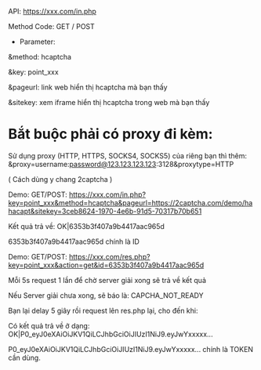API: https://xxx.com/in.php

Method Code: GET / POST

+ Parameter:

&method: hcaptcha

&key: point_xxx

&pageurl: link web hiển thị hcaptcha mà bạn thấy

&sitekey: xem iframe hiển thị hcaptcha trong web mà bạn thấy

# Bắt buộc phải có proxy đi kèm:

Sử dụng proxy (HTTP, HTTPS, SOCKS4, SOCKS5) của riêng bạn thì thêm: &proxy=username:password@123.123.123.123:3128&proxytype=HTTP

( Cách dùng y chang 2captcha )

Demo: GET/POST: https://xxx.com/in.php?key=point_xxx&method=hcaptcha&pageurl=https://2captcha.com/demo/hahacapt&sitekey=3ceb8624-1970-4e6b-91d5-70317b70b651

Kết quả trả về: OK|6353b3f407a9b4417aac965d

6353b3f407a9b4417aac965d chính là ID

Demo: GET/POST: https://xxx.com/res.php?key=point_xxx&action=get&id=6353b3f407a9b4417aac965d

Mỗi 5s request 1 lần để chờ server giải xong sẽ trả về kết quả

Nếu Server giải chưa xong, sẽ báo là: CAPCHA_NOT_READY

Bạn lại delay 5 giây rồi request lên res.php lại, cho đến khi:

Có kết quả trả về ở dạng: OK|P0_eyJ0eXAiOiJKV1QiLCJhbGciOiJIUzI1NiJ9.eyJwYxxxxx...

P0_eyJ0eXAiOiJKV1QiLCJhbGciOiJIUzI1NiJ9.eyJwYxxxxx... chính là TOKEN cần dùng.





